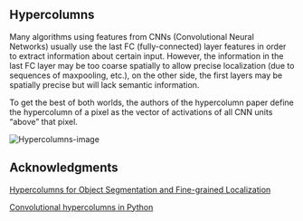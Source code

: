 ## Hypercolumns

Many algorithms using features from CNNs (Convolutional Neural Networks) usually use the last FC (fully-connected) layer features in order to extract information about certain input. However, the information in the last FC layer may be too coarse spatially to allow precise localization (due to sequences of maxpooling, etc.), on the other side, the first layers may be spatially precise but will lack semantic information. 

To get the best of both worlds, the authors of the hypercolumn paper define the hypercolumn of a pixel as the vector of activations of all CNN units “above” that pixel.

![Hypercolumns-image](http://blog.christianperone.com/wp-content/uploads/2016/01/hypercolumn.png)


## Acknowledgments

[Hypercolumns for Object Segmentation and Fine-grained Localization](https://arxiv.org/abs/1411.5752)

[Convolutional hypercolumns in Python](http://blog.christianperone.com/2016/01/convolutional-hypercolumns-in-python/)